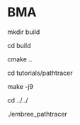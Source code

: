 # BMA
mkdir build

cd build

cmake ..

cd tutorials/pathtracer

make -j9

cd ../../

./embree_pathtracer
